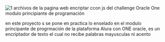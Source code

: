
![1](https://user-images.githubusercontent.com/94869227/150212555-ab2f62ee-21dd-460b-9569-ceac24ba76ad.png)
archivos  de  la  pagina web encriptar  ccon js  del challenge  Oracle One  modulo  principiante de  programación


en este  proyecto s se  pone  en practica  lo enselado en el modulo principante de progrmación de  la  plataforma  Alura  con ONE oracle, es  un encriptador  de  texto el cual no recibe  palabras  mayusculas  ni acento 
